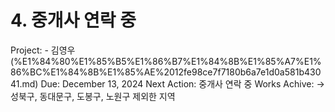 # 4. 중개사 연락 중

Project: - 김영우 (%E1%84%80%E1%85%B5%E1%86%B7%E1%84%8B%E1%85%A7%E1%86%BC%E1%84%8B%E1%85%AE%2012fe98ce7f7180b6a7e1d0a581b43041.md)
Due: December 13, 2024
Next Action: 중개사 연락 중
Works Achive: → 성북구, 동대문구, 도봉구, 노원구 제외한 지역